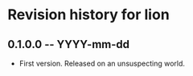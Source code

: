 # Revision history for lion

## 0.1.0.0 -- YYYY-mm-dd

* First version. Released on an unsuspecting world.
